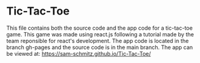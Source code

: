 # Tic-Tac-Toe
This file contains both the source code and the app code for a tic-tac-toe game. This game was made using react.js following a tutorial made by the team reponsible for react's development. The app code is located in the branch gh-pages and the source code is in the main branch. 
The app can be viewed at: https://sam-schmitz.github.io/Tic-Tac-Toe/
